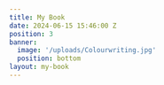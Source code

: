 ```yaml
---
title: My Book
date: 2024-06-15 15:46:00 Z
position: 3
banner:
  image: '/uploads/Colourwriting.jpg'
  position: bottom
layout: my-book
---
```

